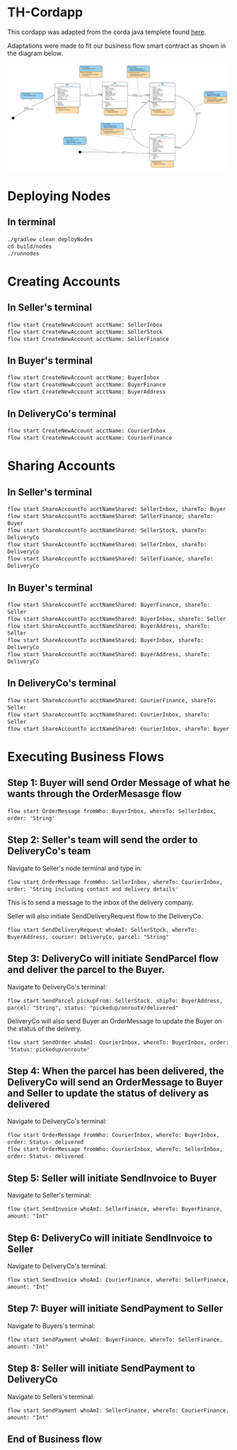 # TH-Cordapp

This cordapp was adapted from the corda java templete found [here](https://github.com/corda/samples-java/tree/master/Accounts/supplychain).

Adaptations were made to fit our business flow smart contract as shown in the diagram below. 

<p align="center">
  <img src="smartContract.png" alt="Corda" width="500">
</p>

# Deploying Nodes
## In terminal
```
./gradlew clean deployNodes
cd build/nodes
./runnodes
```

# Creating Accounts
## In Seller's terminal
```
flow start CreateNewAccount acctName: SellerInbox
flow start CreateNewAccount acctName: SellerStock
flow start CreateNewAccount acctName: SellerFinance
```

## In Buyer's terminal
```
flow start CreateNewAccount acctName: BuyerInbox
flow start CreateNewAccount acctName: BuyerFinance
flow start CreateNewAccount acctName: BuyerAddress
```

## In DeliveryCo's terminal
```
flow start CreateNewAccount acctName: CourierInbox
flow start CreateNewAccount acctName: CourierFinance
```

# Sharing Accounts
## In Seller's terminal
```
flow start ShareAccountTo acctNameShared: SellerInbox, shareTo: Buyer
flow start ShareAccountTo acctNameShared: SellerFinance, shareTo: Buyer
flow start ShareAccountTo acctNameShared: SellerStock, shareTo: DeliveryCo
flow start ShareAccountTo acctNameShared: SellerInbox, shareTo: DeliveryCo
flow start ShareAccountTo acctNameShared: SellerFinance, shareTo: DeliveryCo
```

## In Buyer's terminal
```
flow start ShareAccountTo acctNameShared: BuyerFinance, shareTo: Seller
flow start ShareAccountTo acctNameShared: BuyerInbox, shareTo: Seller
flow start ShareAccountTo acctNameShared: BuyerAddress, shareTo: Seller
flow start ShareAccountTo acctNameShared: BuyerInbox, shareTo: DeliveryCo
flow start ShareAccountTo acctNameShared: BuyerAddress, shareTo: DeliveryCo
```

## In DeliveryCo's terminal
```
flow start ShareAccountTo acctNameShared: CourierFinance, shareTo: Seller
flow start ShareAccountTo acctNameShared: CourierInbox, shareTo: Seller
flow start ShareAccountTo acctNameShared: CourierInbox, shareTo: Buyer
```

# Executing Business Flows
## Step 1: Buyer will send Order Message of what he wants through the OrderMesasge flow
```
flow start OrderMessage fromWho: BuyerInbox, whereTo: SellerInbox, order: 'String' 
```

## Step 2: Seller's team will send the order to DeliveryCo's team
Navigate to Seller's node terminal and type in: 
```
flow start OrderMessage fromWho: SellerInbox, whereTo: CourierInbox, order: 'String including contact and delivery details'
```
This is to send a message to the inbox of the delivery company.

Seller will also initiate SendDeliveryRequest flow to the DeliveryCo.
```
flow start SendDeliveryRequest whoAmI: SellerStock, whereTo: BuyerAddress, courier: DeliveryCo, parcel: "String"
```

## Step 3: DeliveryCo will initiate SendParcel flow and deliver the parcel to the Buyer.
Navigate to DeliveryCo's terminal:
```
flow start SendParcel pickupFrom: SellerStock, shipTo: BuyerAddress, parcel: "String", status: "pickedup/onroute/delivered"
```

DeliveryCo will also send Buyer an OrderMessage to update the Buyer on the status of the delivery.
```
flow start SendOrder whoAmI: CourierInbox, whereTo: BuyerInbox, order: 'Status: pickedup/onroute' 
```

## Step 4: When the parcel has been delivered, the DeliveryCo will send an OrderMessage to Buyer and Seller to update the status of delivery as delivered
Navigate to DeliveryCo's terminal:
```
flow start OrderMessage fromWho: CourierInbox, whereTo: BuyerInbox, order: Status- delivered 
flow start OrderMessage fromWho: CourierInbox, whereTo: SellerInbox, order: Status- delivered
```
## Step 5: Seller will initiate SendInvoice to Buyer
Navigate to Seller's terminal:
```
flow start SendInvoice whoAmI: SellerFinance, whereTo: BuyerFinance, amount: "Int"
```

## Step 6: DeliveryCo will initiate SendInvoice to Seller
Navigate to DeliveryCo's terminal:
```
flow start SendInvoice whoAmI: CourierFinance, whereTo: SellerFinance, amount: "Int"
```

## Step 7: Buyer will initiate SendPayment to Seller
Navigate to Buyers's terminal:
```
flow start SendPayment whoAmI: BuyerFinance, whereTo: SellerFinance, amount: "Int"
```

## Step 8: Seller will initiate SendPayment to DeliveryCo
Navigate to Sellers's terminal:
```
flow start SendPayment whoAmI: SellerFinance, whereTo: CourierFinance, amount: "Int"
```

## End of Business flow 



